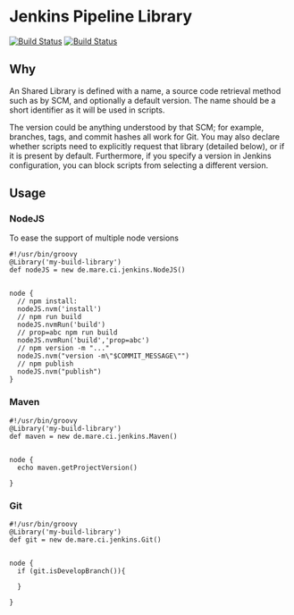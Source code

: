 # Jenkins Pipeline Library

[![Build Status](https://travis-ci.org/hypery2k/jenkins-pipeline-library.svg?branch=master)](https://travis-ci.org/hypery2k/jenkins-pipeline-library)
[![Build Status](https://martinreinhardt-online.de/jenkins/buildStatus/icon?job=OSS/jenkins-pipeline-library/master)](https://martinreinhardt-online.de/jenkins/blue/organizations/jenkins/OSS%2Fjenkins-pipeline-library/branches/)

## Why

An Shared Library is defined with a name, a source code retrieval method such as by SCM, and optionally a default version. The name should be a short identifier as it will be used in scripts.

The version could be anything understood by that SCM; for example, branches, tags, and commit hashes all work for Git. You may also declare whether scripts need to explicitly request that library (detailed below), or if it is present by default. Furthermore, if you specify a version in Jenkins configuration, you can block scripts from selecting a different version.


## Usage

### <a name="nodejs"></a> NodeJS

To ease the support of multiple node versions
```
#!/usr/bin/groovy
@Library('my-build-library')
def nodeJS = new de.mare.ci.jenkins.NodeJS()


node {
  // npm install:
  nodeJS.nvm('install')
  // npm run build  
  nodeJS.nvmRun('build')
  // prop=abc npm run build
  nodeJS.nvmRun('build','prop=abc')
  // npm version -m "..."
  nodeJS.nvm("version -m\"$COMMIT_MESSAGE\"")
  // npm publish
  nodeJS.nvm("publish")
}

```

### <a name="maven"></a> Maven
```
#!/usr/bin/groovy
@Library('my-build-library')
def maven = new de.mare.ci.jenkins.Maven()


node {
  echo maven.getProjectVersion()

}

```

### <a name="git"></a> Git
```
#!/usr/bin/groovy
@Library('my-build-library')
def git = new de.mare.ci.jenkins.Git()


node {
  if (git.isDevelopBranch()){

  }

}

```
